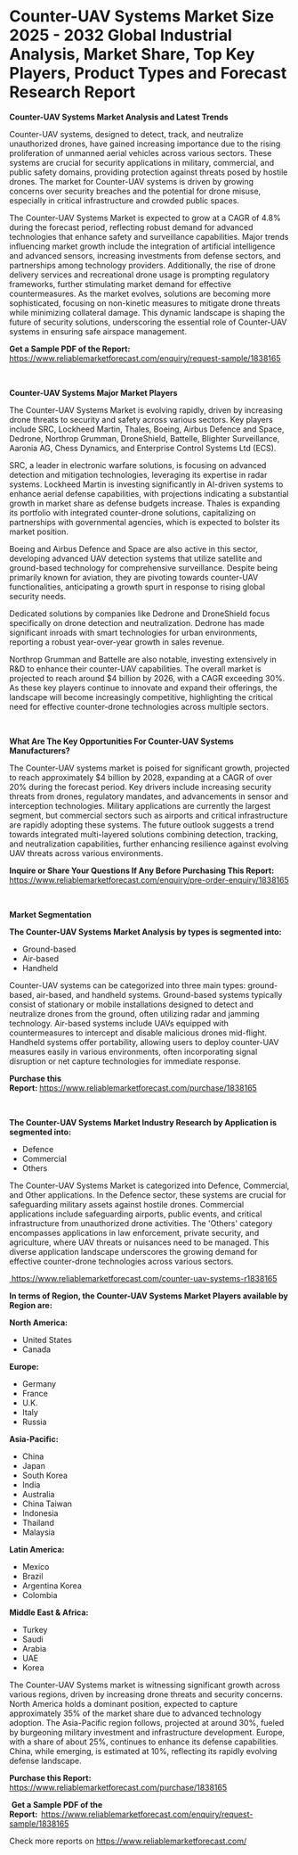 <p><h1>Counter-UAV Systems Market Size 2025 - 2032 Global Industrial Analysis, Market Share, Top Key Players, Product Types and Forecast Research Report</h1></p><p><strong>Counter-UAV Systems Market Analysis and Latest Trends</strong></p>
<p><p>Counter-UAV systems, designed to detect, track, and neutralize unauthorized drones, have gained increasing importance due to the rising proliferation of unmanned aerial vehicles across various sectors. These systems are crucial for security applications in military, commercial, and public safety domains, providing protection against threats posed by hostile drones. The market for Counter-UAV systems is driven by growing concerns over security breaches and the potential for drone misuse, especially in critical infrastructure and crowded public spaces.</p><p>The Counter-UAV Systems Market is expected to grow at a CAGR of 4.8% during the forecast period, reflecting robust demand for advanced technologies that enhance safety and surveillance capabilities. Major trends influencing market growth include the integration of artificial intelligence and advanced sensors, increasing investments from defense sectors, and partnerships among technology providers. Additionally, the rise of drone delivery services and recreational drone usage is prompting regulatory frameworks, further stimulating market demand for effective countermeasures. As the market evolves, solutions are becoming more sophisticated, focusing on non-kinetic measures to mitigate drone threats while minimizing collateral damage. This dynamic landscape is shaping the future of security solutions, underscoring the essential role of Counter-UAV systems in ensuring safe airspace management.</p></p>
<p><strong>Get a Sample PDF of the Report:&nbsp;</strong> <a href="https://www.reliablemarketforecast.com/enquiry/request-sample/1838165?utm_campaign=3223&utm_medium=2&utm_source=Github&utm_content=ia&utm_term=12042025&utm_id=counter-uav-systems">https://www.reliablemarketforecast.com/enquiry/request-sample/1838165</a></p>
<p>&nbsp;</p>
<p><strong>Counter-UAV Systems Major Market Players</strong></p>
<p><p>The Counter-UAV Systems Market is evolving rapidly, driven by increasing drone threats to security and safety across various sectors. Key players include SRC, Lockheed Martin, Thales, Boeing, Airbus Defence and Space, Dedrone, Northrop Grumman, DroneShield, Battelle, Blighter Surveillance, Aaronia AG, Chess Dynamics, and Enterprise Control Systems Ltd (ECS).</p><p>SRC, a leader in electronic warfare solutions, is focusing on advanced detection and mitigation technologies, leveraging its expertise in radar systems. Lockheed Martin is investing significantly in AI-driven systems to enhance aerial defense capabilities, with projections indicating a substantial growth in market share as defense budgets increase. Thales is expanding its portfolio with integrated counter-drone solutions, capitalizing on partnerships with governmental agencies, which is expected to bolster its market position.</p><p>Boeing and Airbus Defence and Space are also active in this sector, developing advanced UAV detection systems that utilize satellite and ground-based technology for comprehensive surveillance. Despite being primarily known for aviation, they are pivoting towards counter-UAV functionalities, anticipating a growth spurt in response to rising global security needs.</p><p>Dedicated solutions by companies like Dedrone and DroneShield focus specifically on drone detection and neutralization. Dedrone has made significant inroads with smart technologies for urban environments, reporting a robust year-over-year growth in sales revenue.</p><p>Northrop Grumman and Battelle are also notable, investing extensively in R&D to enhance their counter-UAV capabilities. The overall market is projected to reach around $4 billion by 2026, with a CAGR exceeding 30%. As these key players continue to innovate and expand their offerings, the landscape will become increasingly competitive, highlighting the critical need for effective counter-drone technologies across multiple sectors.</p></p>
<p>&nbsp;</p>
<p><strong>What Are The Key Opportunities For Counter-UAV Systems Manufacturers?</strong></p>
<p><p>The Counter-UAV systems market is poised for significant growth, projected to reach approximately $4 billion by 2028, expanding at a CAGR of over 20% during the forecast period. Key drivers include increasing security threats from drones, regulatory mandates, and advancements in sensor and interception technologies. Military applications are currently the largest segment, but commercial sectors such as airports and critical infrastructure are rapidly adopting these systems. The future outlook suggests a trend towards integrated multi-layered solutions combining detection, tracking, and neutralization capabilities, further enhancing resilience against evolving UAV threats across various environments.</p></p>
<p><strong>Inquire or Share Your Questions If Any Before Purchasing This Report:</strong> <a href="https://www.reliablemarketforecast.com/enquiry/pre-order-enquiry/1838165?utm_campaign=3223&utm_medium=2&utm_source=Github&utm_content=ia&utm_term=12042025&utm_id=counter-uav-systems">https://www.reliablemarketforecast.com/enquiry/pre-order-enquiry/1838165</a></p>
<p>&nbsp;</p>
<p><strong>Market Segmentation</strong></p>
<p><strong>The Counter-UAV Systems Market Analysis by types is segmented into:</strong></p>
<p><ul><li>Ground-based</li><li>Air-based</li><li>Handheld</li></ul></p>
<p><p>Counter-UAV systems can be categorized into three main types: ground-based, air-based, and handheld systems. Ground-based systems typically consist of stationary or mobile installations designed to detect and neutralize drones from the ground, often utilizing radar and jamming technology. Air-based systems include UAVs equipped with countermeasures to intercept and disable malicious drones mid-flight. Handheld systems offer portability, allowing users to deploy counter-UAV measures easily in various environments, often incorporating signal disruption or net capture technologies for immediate response.</p></p>
<p><strong>Purchase this Report:&nbsp;</strong><a href="https://www.reliablemarketforecast.com/purchase/1838165?utm_campaign=3223&utm_medium=2&utm_source=Github&utm_content=ia&utm_term=12042025&utm_id=counter-uav-systems">https://www.reliablemarketforecast.com/purchase/1838165</a></p>
<p>&nbsp;</p>
<p><strong>The Counter-UAV Systems Market Industry Research by Application is segmented into:</strong></p>
<p><ul><li>Defence</li><li>Commercial</li><li>Others</li></ul></p>
<p><p>The Counter-UAV Systems Market is categorized into Defence, Commercial, and Other applications. In the Defence sector, these systems are crucial for safeguarding military assets against hostile drones. Commercial applications include safeguarding airports, public events, and critical infrastructure from unauthorized drone activities. The 'Others' category encompasses applications in law enforcement, private security, and agriculture, where UAV threats or nuisances need to be managed. This diverse application landscape underscores the growing demand for effective counter-drone technologies across various sectors.</p></p>
<p><a href="https://www.reliablemarketforecast.com/counter-uav-systems-r1838165?utm_campaign=3223&utm_medium=2&utm_source=Github&utm_content=ia&utm_term=12042025&utm_id=counter-uav-systems">&nbsp;https://www.reliablemarketforecast.com/counter-uav-systems-r1838165</a></p>
<p><strong>In terms of Region, the Counter-UAV Systems Market Players available by Region are:</strong></p>
<p>
    <p> <strong> North America: </strong>
        <ul>
            <li>United States</li>
            <li>Canada</li>
        </ul>
        </p> 
    <p> <strong> Europe: </strong>
        <ul>
            <li>Germany</li>
            <li>France</li>
            <li>U.K.</li>
            <li>Italy</li>
            <li>Russia</li>
        </ul>
        </p> 
    <p> <strong> Asia-Pacific: </strong>
        <ul>
            <li>China</li>
            <li>Japan</li>
            <li>South Korea</li>
            <li>India</li>
            <li>Australia</li>
            <li>China Taiwan</li>
            <li>Indonesia</li>
            <li>Thailand</li>
            <li>Malaysia</li>
        </ul>
        </p> 
    <p> <strong> Latin America: </strong>
        <ul>
            <li>Mexico</li>
            <li>Brazil</li>
            <li>Argentina Korea</li>
            <li>Colombia</li>
        </ul>
        </p> 
    <p> <strong> Middle East & Africa: </strong>
        <ul>
            <li>Turkey</li>
            <li>Saudi</li>
            <li>Arabia</li>
            <li>UAE</li>
            <li>Korea</li>
        </ul>
    </p>
    </p>
<p><p>The Counter-UAV Systems market is witnessing significant growth across various regions, driven by increasing drone threats and security concerns. North America holds a dominant position, expected to capture approximately 35% of the market share due to advanced technology adoption. The Asia-Pacific region follows, projected at around 30%, fueled by burgeoning military investment and infrastructure development. Europe, with a share of about 25%, continues to enhance its defense capabilities. China, while emerging, is estimated at 10%, reflecting its rapidly evolving defense landscape.</p></p>
<p><strong>Purchase this Report: </strong><a href="https://www.reliablemarketforecast.com/purchase/1838165?utm_campaign=3223&utm_medium=2&utm_source=Github&utm_content=ia&utm_term=12042025&utm_id=counter-uav-systems">https://www.reliablemarketforecast.com/purchase/1838165</a></p>
<p>&nbsp;<strong>Get a Sample PDF of the Report:&nbsp;&nbsp;</strong><a href="https://www.reliablemarketforecast.com/enquiry/request-sample/1838165?utm_campaign=3223&utm_medium=2&utm_source=Github&utm_content=ia&utm_term=12042025&utm_id=counter-uav-systems">https://www.reliablemarketforecast.com/enquiry/request-sample/1838165</a></p>
<p><strong></strong></p>
<p>Check more reports on <a href="https://www.reliablemarketforecast.com/?utm_campaign=3223&utm_medium=2&utm_source=Github&utm_content=ia&utm_term=12042025&utm_id=counter-uav-systems">https://www.reliablemarketforecast.com/</a></p>